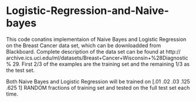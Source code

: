 # Logistic-Regression-and-Naive-bayes
This code conatins implementaion of Naive Bayes and Logistic Regression on the Breast Cancer data set, which can be downloadded from Blackboard. 
Complete description of the data set can be found at http:// archive.ics.uci.edu/ml/datasets/Breast+Cancer+Wisconsin+%28Diagnostic% 29.
First 2/3 of the examples are the training set and the remaining 1/3 as the test set.

Both Naive Bayes and Logistic Regression will be trained on [.01 .02 .03 .125 .625 1] RANDOM fractions of  training set 
and tested on the full test set each time.

 
